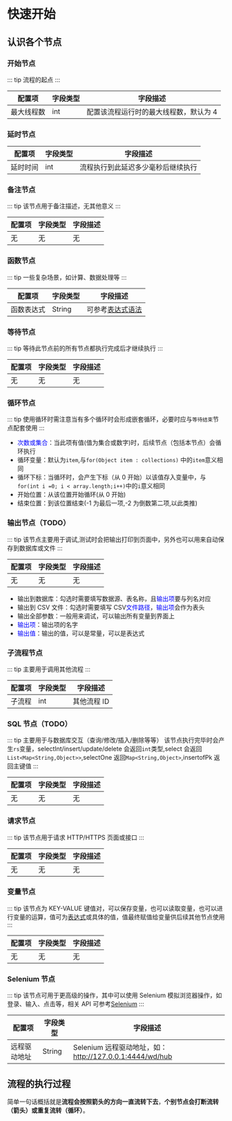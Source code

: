# 快速开始

## 认识各个节点

### 开始节点

::: tip
流程的起点
:::

| 配置项     | 字段类型 | 字段描述                               |
| ---------- | -------- | -------------------------------------- |
| 最大线程数 | int      | 配置该流程运行时的最大线程数，默认为 4 |

### 延时节点

| 配置项   | 字段类型 | 字段描述                           |
| -------- | -------- | ---------------------------------- |
| 延时时间 | int      | 流程执行到此延迟多少毫秒后继续执行 |

### 备注节点

::: tip
该节点用于备注描述，无其他意义
:::

| 配置项 | 字段类型 | 字段描述 |
| ------ | -------- | -------- |
| 无     | 无       | 无       |

### 函数节点

::: tip
一些复杂场景，如计算、数据处理等
:::

| 配置项     | 字段类型 | 字段描述                                         |
| ---------- | -------- | ------------------------------------------------ |
| 函数表达式 | String   | 可参考[表达式语法](/BasicCourse/expression.html) |

### 等待节点

::: tip
等待此节点前的所有节点都执行完成后才继续执行
:::

| 配置项 | 字段类型 | 字段描述 |
| ------ | -------- | -------- |
| 无     | 无       | 无       |

### 循环节点

::: tip
使用循环时需注意当有多个循环时会形成嵌套循环，必要时应与`等待结束`节点配套使用
:::

-   <font color="blue">次数或集合</font>：当此项有值(值为集合或数字)时，后续节点（包括本节点）会循环执行
-   循环变量：默认为`item`,与`for(Object item : collections)` 中的`item`意义相同
-   循环下标：当循环时，会产生下标（从 0 开始）以该值存入变量中，与`for(int i =0; i < array.length;i++)`中的`i`意义相同
-   开始位置：从该位置开始循环(从 0 开始)
-   结束位置：到该位置结束(-1 为最后一项,-2 为倒数第二项,以此类推)

### 输出节点（TODO）

::: tip
该节点主要用于调试,测试时会把输出打印到页面中，另外也可以用来自动保存到数据库或文件
:::

| 配置项 | 字段类型 | 字段描述 |
| ------ | -------- | -------- |
| 无     | 无       | 无       |

-   输出到数据库：勾选时需要填写数据源、表名称，且<font color="blue">输出项</font>要与列名对应
-   输出到 CSV 文件：勾选时需要填写 CSV<font color="blue">文件路径</font>，<font color="blue">输出项</font>会作为表头
-   输出全部参数：一般用来调试，可以输出所有变量到界面上
-   <font color="blue">输出项</font>：输出项的名字
-   <font color="blue">输出值</font>：输出的值，可以是常量，可以是表达式

### 子流程节点

::: tip
主要用于调用其他流程
:::

| 配置项 | 字段类型 | 字段描述    |
| ------ | -------- | ----------- |
| 子流程 | int      | 其他流程 ID |

### SQL 节点（TODO）

::: tip
主要用于与数据库交互（查询/修改/插入/删除等等）
该节点执行完毕时会产生`rs`变量，selectInt/insert/update/delete 会返回`int`类型,select 会返回`List<Map<String,Object>>`,selectOne 返回`Map<String,Object>`,insertofPk 返回主键值
:::

| 配置项 | 字段类型 | 字段描述 |
| ------ | -------- | -------- |
| 无     | 无       | 无       |

### 请求节点

::: tip
该节点用于请求 HTTP/HTTPS 页面或接口
:::

| 配置项 | 字段类型 | 字段描述 |
| ------ | -------- | -------- |
| 无     | 无       | 无       |

### 变量节点

::: tip
该节点为 KEY-VALUE 键值对，可以保存变量，也可以读取变量，也可以进行变量的运算，值可为[表达式](/BasicCourse/expression.html)或具体的值，值最终赋值给变量供后续其他节点使用
:::

| 配置项 | 字段类型 | 字段描述 |
| ------ | -------- | -------- |
| 无     | 无       | 无       |

### Selenium 节点

::: tip
该节点可用于更高级的操作，其中可以使用 Selenium 模拟浏览器操作，如登录、输入、点击等，相关 API 可参考[Selenium](https://www.selenium.dev/documentation/)
:::

| 配置项       | 字段类型 | 字段描述                                                |
| ------------ | -------- | ------------------------------------------------------- |
| 远程驱动地址 | String   | Selenium 远程驱动地址，如：http://127.0.0.1:4444/wd/hub |

## 流程的执行过程

简单一句话概括就是**流程会按照箭头的方向一直流转下去**，**个别节点会打断流转（箭头）或重复流转（循环）**。
